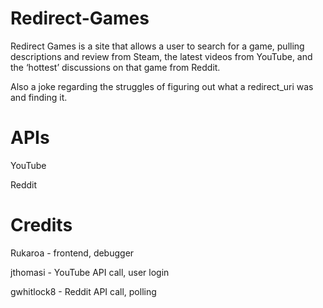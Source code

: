 # Redirect-Games

Redirect Games is a site that allows a user to search for a game, pulling descriptions and review from Steam, the latest videos from YouTube, and the ‘hottest’ discussions on that game from Reddit.

Also a joke regarding the struggles of figuring out what a redirect_uri was and finding it.

# APIs
YouTube

Reddit

# Credits
Rukaroa - frontend, debugger

jthomasi - YouTube API call, user login

gwhitlock8 - Reddit API call, polling